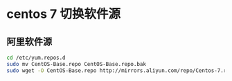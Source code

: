 centos 7 切换软件源
=======

阿里软件源
---------

```bash
cd /etc/yum.repos.d
sudo mv CentOS-Base.repo CentOS-Base.repo.bak
sudo wget -O CentOS-Base.repo http://mirrors.aliyun.com/repo/Centos-7.repo
```